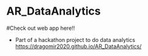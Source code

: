 # AR_DataAnalytics

#Check out web app here!!
- Part of a hackathon project to do data analytics
https://dragomir2020.github.io/AR_DataAnalytics/
